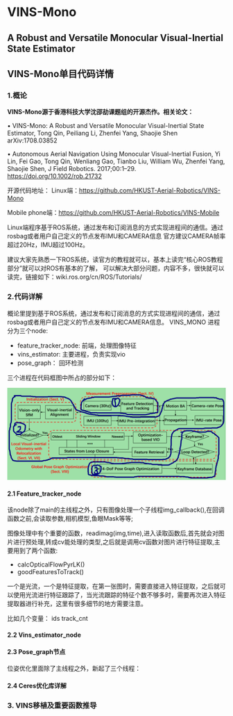# VINS-Mono
## A Robust and Versatile Monocular Visual-Inertial State Estimator

## VINS-Mono单目代码详情
### 1.概论
**VINS-Mono源于香港科技大学沈邵劼课题组的开源杰作。相关论文：**

  • 	VINS-Mono: A Robust and Versatile Monocular Visual-Inertial State Estimator, Tong Qin, Peiliang Li, Zhenfei Yang, Shaojie Shen arXiv:1708.03852

  •	  Autonomous Aerial Navigation Using Monocular Visual-Inertial Fusion, Yi Lin, Fei Gao, Tong Qin, Wenliang Gao, Tianbo Liu, William Wu, Zhenfei Yang, Shaojie Shen, J Field Robotics. 2017;00:1–29. https://doi.org/10.1002/rob.21732


开源代码地址：
Linux端：https://github.com/HKUST-Aerial-Robotics/VINS-Mono

Mobile phone端：https://github.com/HKUST-Aerial-Robotics/VINS-Mobile

Linux端程序基于ROS系统，通过发布和订阅消息的方式实现进程间的通信。通过rosbag或者用户自己定义的节点发布IMU和CAMERA信息
官方建议CAMERA帧率超过20Hz，IMU超过100Hz。

建议大家先熟悉一下ROS系统，读官方的教程就可以，基本上读完“核心ROS教程部分”就可以对ROS有基本的了解，
可以解决大部分问题，内容不多，很快就可以读完，链接如下：wiki.ros.org/cn/ROS/Tutorials/

### 2.代码详解

概论里提到基于ROS系统，通过发布和订阅消息的方式实现进程间的通信，通过rosbag或者用户自己定义的节点发布IMU和CAMERA信息。
VINS_MONO 进程分为三个node: 

+ feature_tracker_node: 前端，处理图像特征
+ vins_estimator:      主要进程，负责实现vio
+ pose_graph：		回环检测

三个进程在代码框图中所占的部分如下：

![代码结构](https://github.com/leekaka/github_pics/blob/master/VINS_MONO/%E4%BB%A3%E7%A0%81%E6%A1%86%E6%9E%B6.png?raw=true)

#### 2.1 Feature_tracker_node
该node除了main的主线程之外，只有图像处理一个子线程img_callback(),在回调函数之前,会读取参数,相机模型,鱼眼Mask等等;

图像处理中有个重要的函数，readimag(img,time),进入读取函数后,首先就会对图片进行预处理,转成cv能处理的类型,之后就是调用cv函数对图片进行特征提取,主要用到了两个函数:

+ calcOpticalFlowPyrLK()
+ goodFeaturesToTrack()

一个是光流，一个是特征提取，在第一张图时，需要直接进入特征提取，之后就可以使用光流进行特征跟踪了，当光流跟踪的特征个数不够多时，需要再次进入特征提取器进行补充，这里有很多细节的地方需要注意。


比如几个变量：
ids
track_cnt



#### 2.2 Vins_estimator_node

#### 2.3 Pose_graph节点
位姿优化里面除了主线程之外，新起了三个线程：

#### 2.4 Ceres优化库详解

### 3. VINS移植及重要函数推导





